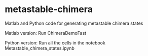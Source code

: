 # metastable-chimera
Matlab and Python code for generating metastable chimera states

Matlab version: Run ChimeraDemoFast

Python version: Run all the cells in the notebook Metastable_chimera_states.ipynb
